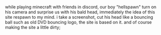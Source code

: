 while playing minecraft with friends in discord, our boy "hellspawn" turn on his camera and surprise us with his bald head,
immediately the idea of ​​this site respawn to my mind.
i take a screenshot, cut his head like a bouncing ball
such as old DVD bouncing logo, the site is based on it.
and of course making the site a little dirty;
